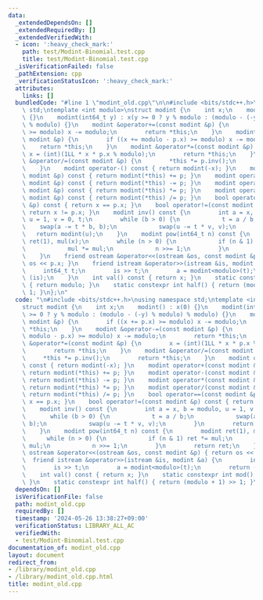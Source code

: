 ```yaml
---
data:
  _extendedDependsOn: []
  _extendedRequiredBy: []
  _extendedVerifiedWith:
  - icon: ':heavy_check_mark:'
    path: test/Modint-Binomial.test.cpp
    title: test/Modint-Binomial.test.cpp
  _isVerificationFailed: false
  _pathExtension: cpp
  _verificationStatusIcon: ':heavy_check_mark:'
  attributes:
    links: []
  bundledCode: "#line 1 \"modint_old.cpp\"\n\n#include <bits/stdc++.h>\nusing namespace\
    \ std;\ntemplate <int modulo>\nstruct modint {\n    int x;\n    modint() : x(0)\
    \ {}\n    modint(int64_t y) : x(y >= 0 ? y % modulo : (modulo - (-y) % modulo)\
    \ % modulo) {}\n    modint &operator+=(const modint &p) {\n        if ((x += p.x)\
    \ >= modulo) x -= modulo;\n        return *this;\n    }\n    modint &operator-=(const\
    \ modint &p) {\n        if ((x += modulo - p.x) >= modulo) x -= modulo;\n    \
    \    return *this;\n    }\n    modint &operator*=(const modint &p) {\n       \
    \ x = (int)(1LL * x * p.x % modulo);\n        return *this;\n    }\n    modint\
    \ &operator/=(const modint &p) {\n        *this *= p.inv();\n        return *this;\n\
    \    }\n    modint operator-() const { return modint(-x); }\n    modint operator+(const\
    \ modint &p) const { return modint(*this) += p; }\n    modint operator-(const\
    \ modint &p) const { return modint(*this) -= p; }\n    modint operator*(const\
    \ modint &p) const { return modint(*this) *= p; }\n    modint operator/(const\
    \ modint &p) const { return modint(*this) /= p; }\n    bool operator==(const modint\
    \ &p) const { return x == p.x; }\n    bool operator!=(const modint &p) const {\
    \ return x != p.x; }\n    modint inv() const {\n        int a = x, b = modulo,\
    \ u = 1, v = 0, t;\n        while (b > 0) {\n            t = a / b;\n        \
    \    swap(a -= t * b, b);\n            swap(u -= t * v, v);\n        }\n     \
    \   return modint(u);\n    }\n    modint pow(int64_t n) const {\n        modint\
    \ ret(1), mul(x);\n        while (n > 0) {\n            if (n & 1) ret *= mul;\n\
    \            mul *= mul;\n            n >>= 1;\n        }\n        return ret;\n\
    \    }\n    friend ostream &operator<<(ostream &os, const modint &p) { return\
    \ os << p.x; }\n    friend istream &operator>>(istream &is, modint &a) {\n   \
    \     int64_t t;\n        is >> t;\n        a = modint<modulo>(t);\n        return\
    \ (is);\n    }\n    int val() const { return x; }\n    static constexpr int mod()\
    \ { return modulo; }\n    static constexpr int half() { return (modulo + 1) >>\
    \ 1; }\n};\n"
  code: "\n#include <bits/stdc++.h>\nusing namespace std;\ntemplate <int modulo>\n\
    struct modint {\n    int x;\n    modint() : x(0) {}\n    modint(int64_t y) : x(y\
    \ >= 0 ? y % modulo : (modulo - (-y) % modulo) % modulo) {}\n    modint &operator+=(const\
    \ modint &p) {\n        if ((x += p.x) >= modulo) x -= modulo;\n        return\
    \ *this;\n    }\n    modint &operator-=(const modint &p) {\n        if ((x +=\
    \ modulo - p.x) >= modulo) x -= modulo;\n        return *this;\n    }\n    modint\
    \ &operator*=(const modint &p) {\n        x = (int)(1LL * x * p.x % modulo);\n\
    \        return *this;\n    }\n    modint &operator/=(const modint &p) {\n   \
    \     *this *= p.inv();\n        return *this;\n    }\n    modint operator-()\
    \ const { return modint(-x); }\n    modint operator+(const modint &p) const {\
    \ return modint(*this) += p; }\n    modint operator-(const modint &p) const {\
    \ return modint(*this) -= p; }\n    modint operator*(const modint &p) const {\
    \ return modint(*this) *= p; }\n    modint operator/(const modint &p) const {\
    \ return modint(*this) /= p; }\n    bool operator==(const modint &p) const { return\
    \ x == p.x; }\n    bool operator!=(const modint &p) const { return x != p.x; }\n\
    \    modint inv() const {\n        int a = x, b = modulo, u = 1, v = 0, t;\n \
    \       while (b > 0) {\n            t = a / b;\n            swap(a -= t * b,\
    \ b);\n            swap(u -= t * v, v);\n        }\n        return modint(u);\n\
    \    }\n    modint pow(int64_t n) const {\n        modint ret(1), mul(x);\n  \
    \      while (n > 0) {\n            if (n & 1) ret *= mul;\n            mul *=\
    \ mul;\n            n >>= 1;\n        }\n        return ret;\n    }\n    friend\
    \ ostream &operator<<(ostream &os, const modint &p) { return os << p.x; }\n  \
    \  friend istream &operator>>(istream &is, modint &a) {\n        int64_t t;\n\
    \        is >> t;\n        a = modint<modulo>(t);\n        return (is);\n    }\n\
    \    int val() const { return x; }\n    static constexpr int mod() { return modulo;\
    \ }\n    static constexpr int half() { return (modulo + 1) >> 1; }\n};"
  dependsOn: []
  isVerificationFile: false
  path: modint_old.cpp
  requiredBy: []
  timestamp: '2024-05-26 13:38:27+09:00'
  verificationStatus: LIBRARY_ALL_AC
  verifiedWith:
  - test/Modint-Binomial.test.cpp
documentation_of: modint_old.cpp
layout: document
redirect_from:
- /library/modint_old.cpp
- /library/modint_old.cpp.html
title: modint_old.cpp
---
```

